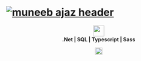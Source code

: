 # [![muneeb ajaz header](https://muneebajaz.cf/assets/img/header.jpg?c=1)](https://muneebajaz.cf)
<p align='center'>
<a href="https://www.linkedin.com/in/mianmuneebajaz/" target="_blank"><img height="30" src="https://muneebajaz.cf/assets/img/Linkedin-logo.png"></a>
<br/>
<strong>.Net | SQL | Typescript | Sass </strong>
</p>   
<p align='center'>
<img height="20" src="https://visitor-badge.glitch.me/badge?page_id=mianmuneebajaz"> 
</p>
